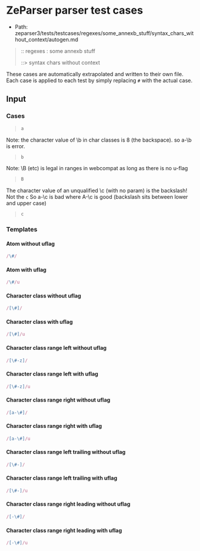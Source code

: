 # ZeParser parser test cases

- Path: zeparser3/tests/testcases/regexes/some_annexb_stuff/syntax_chars_without_context/autogen.md

> :: regexes : some annexb stuff
>
> ::> syntax chars without context

These cases are automatically extrapolated and written to their own file.
Each case is applied to each test by simply replacing `#` with the actual case.

## Input

### Cases


> `````js
> a
> `````

Note: the character value of \b in char classes is 8 (the backspace). so a-\b is error.

> `````js
> b
> `````

Note: \B (etc) is legal in ranges in webcompat as long as there is no u-flag

> `````js
> B
> `````

The character value of an unqualified \c (with no param) is the backslash! Not the `c`
So a-\c is bad where A-\c is good (backslash sits between lower and upper case)

> `````js
> c
> `````

### Templates

#### Atom without uflag

`````js
/\#/
`````

#### Atom with uflag

`````js
/\#/u
`````

#### Character class without uflag

`````js
/[\#]/
`````

#### Character class with uflag

`````js
/[\#]/u
`````

#### Character class range left without uflag

`````js
/[\#-z]/
`````

#### Character class range left with uflag

`````js
/[\#-z]/u
`````

#### Character class range right without uflag

`````js
/[a-\#]/
`````

#### Character class range right with uflag

`````js
/[a-\#]/u
`````

#### Character class range left trailing without uflag

`````js
/[\#-]/
`````

#### Character class range left trailing with uflag

`````js
/[\#-]/u
`````

#### Character class range right leading without uflag

`````js
/[-\#]/
`````

#### Character class range right leading with uflag

`````js
/[-\#]/u
`````
